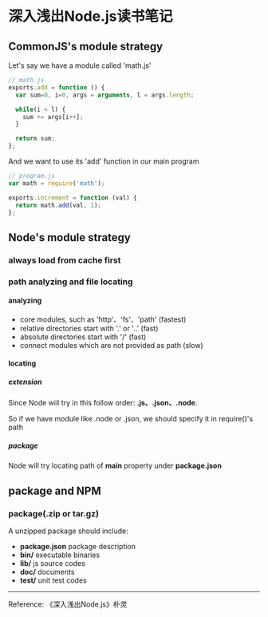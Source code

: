 # 深入浅出Node.js读书笔记

## CommonJS's  module strategy

Let's say we have a module called 'math.js'

```javascript
// math.js
exports.add = function () {
  var sum=0, i=0, args = arguments, l = args.length;

  while(i < l) {
    sum += args[i++]; 
  }

  return sum; 
};
```

And we want to use its 'add' function in our main program

```javascript
// program.js
var math = require('math');

exports.increment = function (val) {
  return math.add(val, 1);
};
```

## Node's  module strategy

### always load from cache first

### path analyzing and file locating

#### analyzing

- core modules, such as 'http'、'fs'、'path' (fastest)
- relative directories start with '.' or '..' (fast)
- absolute directories start with '/' (fast)
- connect modules which are not provided as path (slow)

#### locating

##### extension

Since Node wiil try in this follow order: **.js、.json、.node**. 

So if we have module like .node or .json, we should specify it in require()'s path

##### package

Node will try locating path of **main** property under **package.json**

## package and NPM

### package(.zip or tar.gz)

A unzipped package should include:

- **package.json** package description
- **bin/** executable binaries
- **lib/** js source codes
- **doc/** documents
- **test/** unit test codes


---
Reference: 《深入浅出Node.js》朴灵